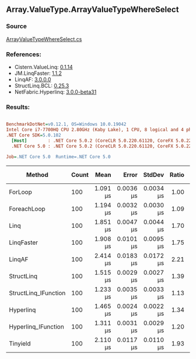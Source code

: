 ﻿## Array.ValueType.ArrayValueTypeWhereSelect

### Source
[ArrayValueTypeWhereSelect.cs](../LinqBenchmarks/Array/ValueType/ArrayValueTypeWhereSelect.cs)

### References:
- Cistern.ValueLinq: [0.1.14](https://www.nuget.org/packages/Cistern.ValueLinq/0.1.14)
- JM.LinqFaster: [1.1.2](https://www.nuget.org/packages/JM.LinqFaster/1.1.2)
- LinqAF: [3.0.0.0](https://www.nuget.org/packages/LinqAF/3.0.0.0)
- StructLinq.BCL: [0.25.3](https://www.nuget.org/packages/StructLinq.BCL/0.25.3)
- NetFabric.Hyperlinq: [3.0.0-beta31](https://www.nuget.org/packages/NetFabric.Hyperlinq/3.0.0-beta31)

### Results:
``` ini

BenchmarkDotNet=v0.12.1, OS=Windows 10.0.19042
Intel Core i7-7700HQ CPU 2.80GHz (Kaby Lake), 1 CPU, 8 logical and 4 physical cores
.NET Core SDK=5.0.102
  [Host]        : .NET Core 5.0.2 (CoreCLR 5.0.220.61120, CoreFX 5.0.220.61120), X64 RyuJIT
  .NET Core 5.0 : .NET Core 5.0.2 (CoreCLR 5.0.220.61120, CoreFX 5.0.220.61120), X64 RyuJIT

Job=.NET Core 5.0  Runtime=.NET Core 5.0  

```
|               Method | Count |     Mean |     Error |    StdDev | Ratio |  Gen 0 | Gen 1 | Gen 2 | Allocated |
|--------------------- |------ |---------:|----------:|----------:|------:|-------:|------:|------:|----------:|
|              ForLoop |   100 | 1.091 μs | 0.0036 μs | 0.0034 μs |  1.00 |      - |     - |     - |         - |
|          ForeachLoop |   100 | 1.194 μs | 0.0032 μs | 0.0030 μs |  1.09 |      - |     - |     - |         - |
|                 Linq |   100 | 1.851 μs | 0.0047 μs | 0.0044 μs |  1.70 | 0.0534 |     - |     - |     168 B |
|           LinqFaster |   100 | 1.908 μs | 0.0101 μs | 0.0095 μs |  1.75 | 1.9264 |     - |     - |    6048 B |
|               LinqAF |   100 | 2.414 μs | 0.0183 μs | 0.0172 μs |  2.21 |      - |     - |     - |         - |
|           StructLinq |   100 | 1.515 μs | 0.0029 μs | 0.0027 μs |  1.39 | 0.0191 |     - |     - |      64 B |
| StructLinq_IFunction |   100 | 1.233 μs | 0.0035 μs | 0.0033 μs |  1.13 |      - |     - |     - |         - |
|            Hyperlinq |   100 | 1.465 μs | 0.0024 μs | 0.0022 μs |  1.34 |      - |     - |     - |         - |
|  Hyperlinq_IFunction |   100 | 1.311 μs | 0.0031 μs | 0.0029 μs |  1.20 |      - |     - |     - |         - |
|             Tinyield |   100 | 2.110 μs | 0.0117 μs | 0.0110 μs |  1.93 | 0.1602 |     - |     - |     504 B |

